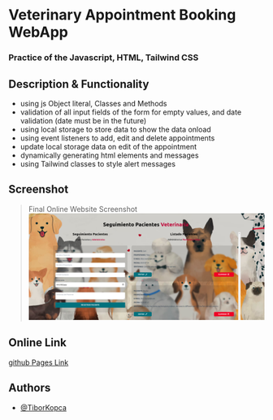 # Veterinary Appointment Booking WebApp
### Practice of the Javascript, HTML, Tailwind CSS

## Description & Functionality
* using js Object literal, Classes and Methods
* validation of all input fields of the form for empty values, and date validation (date must be in the future)
* using local storage to store data to show the data onload
* using event listeners to add, edit and delete appointments
* update local storage data on edit of the appointment
* dynamically generating html elements and messages
* using Tailwind classes to style alert messages

## Screenshot
>Final Online Website Screenshot
![here](./img/screenshots/screenshot.png)

## Online Link
[github Pages Link](https://tiborkopca.github.io/Javascript2024-Vet-Appointment-App/)

## Authors

- [@TiborKopca](https://github.com/TiborKopca)
